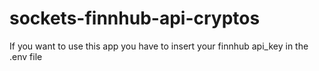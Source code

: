 # sockets-finnhub-api-cryptos

If you want to use this app you have to insert your finnhub api_key in the .env file
